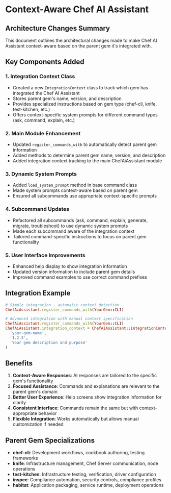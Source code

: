 # Context-Aware Chef AI Assistant

## Architecture Changes Summary

This document outlines the architectural changes made to make Chef AI Assistant context-aware based on the parent gem it's integrated with.

## Key Components Added

### 1. Integration Context Class
- Created a new `IntegrationContext` class to track which gem has integrated the Chef AI Assistant
- Stores parent gem's name, version, and description
- Provides specialized instructions based on gem type (chef-cli, knife, test-kitchen, etc.)
- Offers context-specific system prompts for different command types (ask, command, explain, etc.)

### 2. Main Module Enhancement
- Updated `register_commands_with` to automatically detect parent gem information
- Added methods to determine parent gem name, version, and description
- Added integration context tracking to the main ChefAiAssistant module

### 3. Dynamic System Prompts
- Added `load_system_prompt` method in base command class
- Made system prompts context-aware based on parent gem
- Ensured all subcommands use appropriate context-specific prompts

### 4. Subcommand Updates
- Refactored all subcommands (ask, command, explain, generate, migrate, troubleshoot) to use dynamic system prompts
- Made each subcommand aware of the integration context
- Tailored command-specific instructions to focus on parent gem functionality

### 5. User Interface Improvements
- Enhanced help display to show integration information
- Updated version information to include parent gem details
- Improved command examples to use correct command prefixes

## Integration Example

```ruby
# Simple integration - automatic context detection
ChefAiAssistant.register_commands_with(YourGem::CLI)

# Advanced integration with manual context specification
ChefAiAssistant.register_commands_with(YourGem::CLI)
ChefAiAssistant.integration_context = ChefAiAssistant::IntegrationContext.new(
  'your-gem-name',
  '1.2.3',
  'Your gem description and purpose'
)
```

## Benefits

1. **Context-Aware Responses**: AI responses are tailored to the specific gem's functionality
2. **Focused Assistance**: Commands and explanations are relevant to the parent gem's domain
3. **Better User Experience**: Help screens show integration information for clarity
4. **Consistent Interface**: Commands remain the same but with context-appropriate behavior
5. **Flexible Integration**: Works automatically but allows manual customization if needed

## Parent Gem Specializations

- **chef-cli**: Development workflows, cookbook authoring, testing frameworks
- **knife**: Infrastructure management, Chef Server communication, node operations
- **test-kitchen**: Infrastructure testing, verification, driver configuration
- **inspec**: Compliance automation, security controls, compliance profiles
- **habitat**: Application packaging, service runtime, deployment operations
